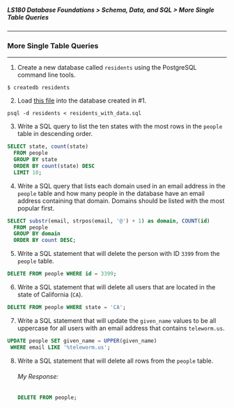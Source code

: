 ##### LS180 Database Foundations > Schema, Data, and SQL > More Single Table Queries

---

### More Single Table Queries

---

1. Create a new database called `residents` using the PostgreSQL command line tools.

```
$ createdb residents
```

2. Load [this file](https://raw.githubusercontent.com/launchschool/sql_course_data/master/sql-and-relational-databases/schema-data-and-sql/more-single-table-queries/residents_with_data.sql) into the database created in #1.

```
psql -d residents < residents_with_data.sql
```

3. Write a SQL query to list the ten states with the most rows in the `people` table in descending order.


```sql
SELECT state, count(state)
  FROM people
  GROUP BY state
  ORDER BY count(state) DESC
  LIMIT 10;
```

4. Write a SQL query that lists each domain used in an email address in the `people` table and how many people in the database have an email address containing that domain. Domains should be listed with the most popular first.

```sql
SELECT substr(email, strpos(email, '@') + 1) as domain, COUNT(id) 
  FROM people 
  GROUP BY domain 
  ORDER BY count DESC;
```

5. Write a SQL statement that will delete the person with ID `3399` from the `people` table.

```sql
DELETE FROM people WHERE id = 3399;
```

6. Write a SQL statement that will delete all users that are located in the state of California (`CA`).

```sql
DELETE FROM people WHERE state = 'CA';
```

7. Write a SQL statement that will update the `given_name` values to be all uppercase for all users with an email address that contains `teleworm.us`.

```sql
UPDATE people SET given_name = UPPER(given_name) 
 WHERE email LIKE '%teleworm.us';
```

8. Write a SQL statement that will delete all rows from the `people` table.

   ###### My Response:

   ```sql
   DELETE FROM people;
   ```